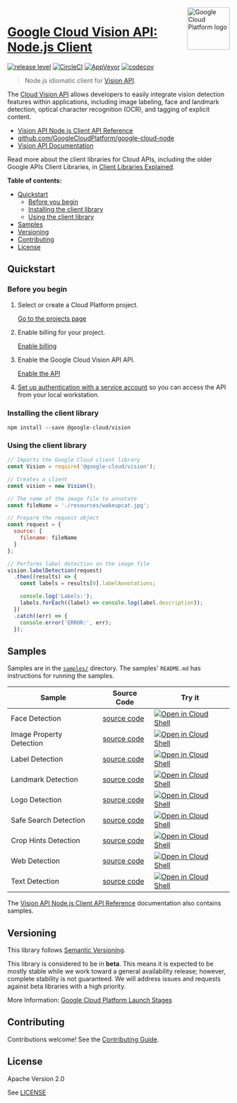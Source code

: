 <img src="https://avatars2.githubusercontent.com/u/2810941?v=3&s=96" alt="Google Cloud Platform logo" title="Google Cloud Platform" align="right" height="96" width="96"/>

# [Google Cloud Vision API: Node.js Client](https://github.com/GoogleCloudPlatform/google-cloud-node)

[![release level](https://img.shields.io/badge/release%20level-beta-yellow.svg?style&#x3D;flat)](https://cloud.google.com/terms/launch-stages)
[![CircleCI](https://img.shields.io/circleci/project/github/GoogleCloudPlatform/google-cloud-node.svg?style=flat)](https://circleci.com/gh/GoogleCloudPlatform/google-cloud-node)
[![AppVeyor](https://ci.appveyor.com/api/projects/status/github/GoogleCloudPlatform/google-cloud-node?branch=master&svg=true)](https://ci.appveyor.com/project/GoogleCloudPlatform/google-cloud-node)
[![codecov](https://img.shields.io/codecov/c/github/GoogleCloudPlatform/google-cloud-node/master.svg?style=flat)](https://codecov.io/gh/GoogleCloudPlatform/google-cloud-node)

> Node.js idiomatic client for [Vision API][product-docs].

The [Cloud Vision API](https://cloud.google.com/vision/docs) allows developers to easily integrate vision detection features within applications, including image labeling, face and landmark detection, optical character recognition (OCR), and tagging of explicit content.


* [Vision API Node.js Client API Reference][client-docs]
* [github.com/GoogleCloudPlatform/google-cloud-node](https://github.com/GoogleCloudPlatform/google-cloud-node)
* [Vision API Documentation][product-docs]

Read more about the client libraries for Cloud APIs, including the older
Google APIs Client Libraries, in [Client Libraries Explained][explained].

[explained]: https://cloud.google.com/apis/docs/client-libraries-explained

**Table of contents:**

* [Quickstart](#quickstart)
  * [Before you begin](#before-you-begin)
  * [Installing the client library](#installing-the-client-library)
  * [Using the client library](#using-the-client-library)
* [Samples](#samples)
* [Versioning](#versioning)
* [Contributing](#contributing)
* [License](#license)

## Quickstart

### Before you begin

1.  Select or create a Cloud Platform project.

    [Go to the projects page][projects]

1.  Enable billing for your project.

    [Enable billing][billing]

1.  Enable the Google Cloud Vision API API.

    [Enable the API][enable_api]

1.  [Set up authentication with a service account][auth] so you can access the
    API from your local workstation.

[projects]: https://console.cloud.google.com/project
[billing]: https://support.google.com/cloud/answer/6293499#enable-billing
[enable_api]: https://console.cloud.google.com/flows/enableapi?apiid=vision.googleapis.com
[auth]: https://cloud.google.com/docs/authentication/getting-started

### Installing the client library

    npm install --save @google-cloud/vision

### Using the client library

```javascript
// Imports the Google Cloud client library
const Vision = require('@google-cloud/vision');

// Creates a client
const vision = new Vision();

// The name of the image file to annotate
const fileName = './resources/wakeupcat.jpg';

// Prepare the request object
const request = {
  source: {
    filename: fileName
  }
};

// Performs label detection on the image file
vision.labelDetection(request)
  .then((results) => {
    const labels = results[0].labelAnnotations;

    console.log('Labels:');
    labels.forEach((label) => console.log(label.description));
  })
  .catch((err) => {
    console.error('ERROR:', err);
  });
```

## Samples

Samples are in the [`samples/`](https://github.com/GoogleCloudPlatform/google-cloud-node/tree/master/samples) directory. The samples' `README.md`
has instructions for running the samples.

| Sample                      | Source Code                       | Try it |
| --------------------------- | --------------------------------- | ------ |
| Face Detection | [source code](https://github.com/GoogleCloudPlatform/google-cloud-node/blob/master/samples/detect.js) | [![Open in Cloud Shell][shell_img]](https://console.cloud.google.com/cloudshell/open?git_repo=https://github.com/GoogleCloudPlatform/google-cloud-node&page=editor&open_in_editor=samples/detect.js,samples/README.md) |
| Image Property Detection | [source code](https://github.com/GoogleCloudPlatform/google-cloud-node/blob/master/samples/detect.js) | [![Open in Cloud Shell][shell_img]](https://console.cloud.google.com/cloudshell/open?git_repo=https://github.com/GoogleCloudPlatform/google-cloud-node&page=editor&open_in_editor=samples/detect.js,samples/README.md) |
| Label Detection | [source code](https://github.com/GoogleCloudPlatform/google-cloud-node/blob/master/samples/detect.js) | [![Open in Cloud Shell][shell_img]](https://console.cloud.google.com/cloudshell/open?git_repo=https://github.com/GoogleCloudPlatform/google-cloud-node&page=editor&open_in_editor=samples/detect.js,samples/README.md) |
| Landmark Detection | [source code](https://github.com/GoogleCloudPlatform/google-cloud-node/blob/master/samples/detect.js) | [![Open in Cloud Shell][shell_img]](https://console.cloud.google.com/cloudshell/open?git_repo=https://github.com/GoogleCloudPlatform/google-cloud-node&page=editor&open_in_editor=samples/detect.js,samples/README.md) |
| Logo Detection | [source code](https://github.com/GoogleCloudPlatform/google-cloud-node/blob/master/samples/detect.js) | [![Open in Cloud Shell][shell_img]](https://console.cloud.google.com/cloudshell/open?git_repo=https://github.com/GoogleCloudPlatform/google-cloud-node&page=editor&open_in_editor=samples/detect.js,samples/README.md) |
| Safe Search Detection | [source code](https://github.com/GoogleCloudPlatform/google-cloud-node/blob/master/samples/detect.js) | [![Open in Cloud Shell][shell_img]](https://console.cloud.google.com/cloudshell/open?git_repo=https://github.com/GoogleCloudPlatform/google-cloud-node&page=editor&open_in_editor=samples/detect.js,samples/README.md) |
| Crop Hints Detection | [source code](https://github.com/GoogleCloudPlatform/google-cloud-node/blob/master/samples/detect.js) | [![Open in Cloud Shell][shell_img]](https://console.cloud.google.com/cloudshell/open?git_repo=https://github.com/GoogleCloudPlatform/google-cloud-node&page=editor&open_in_editor=samples/detect.js,samples/README.md) |
| Web Detection | [source code](https://github.com/GoogleCloudPlatform/google-cloud-node/blob/master/samples/detect.js) | [![Open in Cloud Shell][shell_img]](https://console.cloud.google.com/cloudshell/open?git_repo=https://github.com/GoogleCloudPlatform/google-cloud-node&page=editor&open_in_editor=samples/detect.js,samples/README.md) |
| Text Detection | [source code](https://github.com/GoogleCloudPlatform/google-cloud-node/blob/master/samples/detect.js) | [![Open in Cloud Shell][shell_img]](https://console.cloud.google.com/cloudshell/open?git_repo=https://github.com/GoogleCloudPlatform/google-cloud-node&page=editor&open_in_editor=samples/detect.js,samples/README.md) |

The [Vision API Node.js Client API Reference][client-docs] documentation
also contains samples.

## Versioning

This library follows [Semantic Versioning](http://semver.org/).

This library is considered to be in **beta**. This means it is expected to be
mostly stable while we work toward a general availability release; however,
complete stability is not guaranteed. We will address issues and requests
against beta libraries with a high priority.

More Information: [Google Cloud Platform Launch Stages][launch_stages]

[launch_stages]: https://cloud.google.com/terms/launch-stages

## Contributing

Contributions welcome! See the [Contributing Guide](https://github.com/GoogleCloudPlatform/google-cloud-node/blob/master/.github/CONTRIBUTING.md).

## License

Apache Version 2.0

See [LICENSE](https://github.com/GoogleCloudPlatform/google-cloud-node/blob/master/LICENSE)

[client-docs]: https://cloud.google.com/nodejs/docs/reference/vision/latest/
[product-docs]: https://cloud.google.com/vision/docs
[shell_img]: http://gstatic.com/cloudssh/images/open-btn.png
